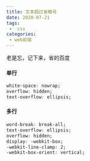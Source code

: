 ```yaml
---
title: 文本超过省略号
date: 2020-07-21
tags:
 -  css
categories:
 - web前端
---
```


老是忘，记下来，省的百度

#### 单行

```css
white-space: nowrap;
overflow: hidden;
text-overflow: ellipsis;
```

#### 多行

```css
word-break: break-all;
text-overflow: ellipsis;
overflow: hidden;
display: -webkit-box;
-webkit-line-clamp: 2;
-webkit-box-orient: vertical;
```
